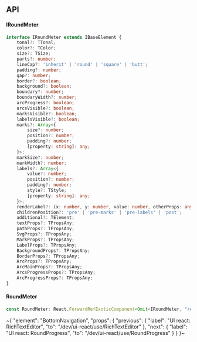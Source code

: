 

## API

#### IRoundMeter

```ts
interface IRoundMeter extends IBaseElement {
    tonal?: TTonal;
    color?: TColor;
    size?: TSize;
    parts?: number;
    lineCap?: 'inherit' | 'round' | 'square' | 'butt';
    padding?: number;
    gap?: number;
    border?: boolean;
    background?: boolean;
    boundary?: number;
    boundaryWidth?: number;
    arcProgress?: boolean;
    arcsVisible?: boolean;
    marksVisible?: boolean;
    labelsVisible?: boolean;
    marks?: Array<{
        size?: number;
        position?: number;
        padding?: number;
        [property: string]: any;
    }>;
    markSize?: number;
    markWidth?: number;
    labels?: Array<{
        value?: number;
        position?: number;
        padding?: number;
        style?: TStyle;
        [property: string]: any;
    }>;
    renderLabel?: (x: number, y: number, value: number, otherProps: any) => React.ReactNode;
    childrenPosition?: 'pre' | 'pre-marks' | 'pre-labels' | 'post';
    additional?: TElement;
    textProps?: TPropsAny;
    pathProps?: TPropsAny;
    SvgProps?: TPropsAny;
    MarkProps?: TPropsAny;
    LabelProps?: TPropsAny;
    BackgroundProps?: TPropsAny;
    BorderProps?: TPropsAny;
    ArcProps?: TPropsAny;
    ArcMainProps?: TPropsAny;
    ArcsProgressProps?: TPropsAny;
    ArcProgressProps?: TPropsAny;
}
```

#### RoundMeter

```ts
const RoundMeter: React.ForwardRefExoticComponent<Omit<IRoundMeter, "ref"> & React.RefAttributes<unknown>>;
```


~{
  "element": "BottomNavigation",
  "props": {
    "previous": {
      "label": "UI react: RichTextEditor",
      "to": "/dev/ui-react/use/RichTextEditor"
    },
    "next": {
      "label": "UI react: RoundProgress",
      "to": "/dev/ui-react/use/RoundProgress"
    }
  }
}~

